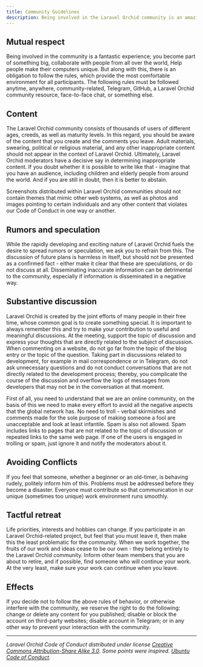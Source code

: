 ```yaml
---
title: Community Guidelines
description: Being involved in the Laravel Orchid community is an amazing experience
---
```


## Mutual respect

Being involved in the community is a fantastic experience; you become part of something big, collaborate with people from all over the world, Help people make their computers unique. But along with this, there is an obligation to follow the rules, which provide the most comfortable environment for all participants. The following rules must be followed anytime, anywhere, community-related, Telegram, GitHub, a Laravel Orchid community resource, face-to-face chat, or something else.

## Content

The Laravel Orchid community consists of thousands of users of different ages, creeds, as well as maturity levels. In this regard, you should be aware of the content that you create and the comments you leave. Adult materials, swearing, political or religious material, and any other inappropriate content should not appear in the context of Laravel Orchid. Ultimately, Laravel Orchid moderators have a decisive say in determining inappropriate content. If you doubt whether it is possible to write like that - imagine that you have an audience, including children and elderly people from around the world. And if you are still in doubt, then it is better to abstain.

Screenshots distributed within Laravel Orchid communities should not contain themes that mimic other web systems, as well as photos and images pointing to certain individuals and any other content that violates our Code of Conduct in one way or another.

## Rumors and speculation

While the rapidly developing and exciting nature of Laravel Orchid fuels the desire to spread rumors or speculation, we ask you to refrain from this. The discussion of future plans is harmless in itself, but should not be presented as a confirmed fact - either make it clear that these are speculations, or do not discuss at all. Disseminating inaccurate information can be detrimental to the community, especially if information is disseminated in a negative way.

## Substantive discussion

Laravel Orchid is created by the joint efforts of many people in their free time, whose common goal is to create something special. It is important to always remember this and try to make your contribution to useful and meaningful discussions. At the meeting, support the topic of discussion and express your thoughts that are directly related to the subject of discussion. When commenting on a website, do not go far from the topic of the blog entry or the topic of the question. Taking part in discussions related to development, for example in mail correspondence or in Telegram, do not ask unnecessary questions and do not conduct conversations that are not directly related to the development process; thereby, you complicate the course of the discussion and overflow the logs of messages from developers that may not be in the conversation at that moment.

First of all, you need to understand that we are an online community, on the basis of this we need to make every effort to avoid all the negative aspects that the global network has. No need to troll - verbal skirmishes and comments made for the sole purpose of making someone a fool are unacceptable and look at least infantile. Spam is also not allowed. Spam includes links to pages that are not related to the topic of discussion or repeated links to the same web page. If one of the users is engaged in trolling or spam, just ignore it and notify the moderators about it.

## Avoiding Conflicts

If you feel that someone, whether a beginner or an old-timer, is behaving rudely, politely inform him of this. Problems must be addressed before they become a disaster. Everyone must contribute so that communication in our unique (sometimes too unique) work environment runs smoothly.

## Tactful retreat

Life priorities, interests and hobbies can change. If you participate in an Laravel Orchid-related project, but feel that you must leave it, then make this the least problematic for the community. When we work together, the fruits of our work and ideas cease to be our own - they belong entirely to the Laravel Orchid community. Inform other team members that you are about to retire, and if possible, find someone who will continue your work. At the very least, make sure your work can continue when you leave.

## Effects

If you decide not to follow the above rules of behavior, or otherwise interfere with the community, we reserve the right to do the following: change or delete any content for you published; disable or block the account on third-party websites; disable account in Telegram; or in any other way to prevent your interaction with the community.

----------

_Laravel Orchid Code of Conduct distributed under license [Creative Commons Attribution-Share Alike 3.0](http://creativecommons.org/licenses/by-sa/3.0/). 
Some points were inspired. [Ubuntu Code of Conduct](http://www.ubuntu.com/about/about-ubuntu/conduct)._
